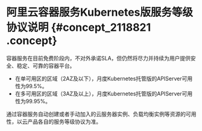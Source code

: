 # 阿里云容器服务Kubernetes版服务等级协议说明 {#concept_2118821 .concept}

容器服务在目前免费阶段内，不对外承诺SLA，但仍然将尽力并持续为用户提供安全、稳定、可靠的容器平台。

-   在单可用区的区域（2AZ及以下），月度Kubernetes托管版的APIServer可用性为99.5%。
-   在多可用区的区域（3AZ及以上），月度Kubernetes托管版的APIServer可用性为99.95%。

通过容器服务自动创建或者手动加入的云服务器实例、负载均衡实例等资源的可用性，以云产品各自的服务等级协议为准。

